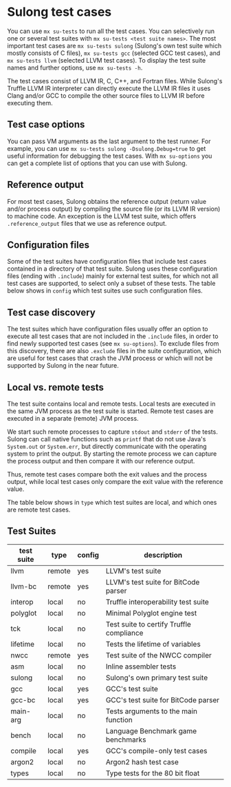 # Sulong test cases

You can use `mx su-tests` to run all the test cases. You can selectively
run one or several test suites with `mx su-tests <test suite names>`.
The most important test cases are `mx su-tests sulong` (Sulong's own
test suite which mostly consists of C files), `mx su-tests gcc`
(selected GCC test cases), and `mx su-tests llvm` (selected LLVM test cases).
To display the test suite names and further options, use `mx su-tests -h`.

The test cases consist of LLVM IR, C, C++, and Fortran files. While
Sulong's Truffle LLVM IR interpreter can directly execute the LLVM IR
files it uses Clang and/or GCC to compile the other source files to LLVM IR
before executing them.

## Test case options

You can pass VM arguments as the last argument to the test runner. For
example, you can use `mx su-tests sulong -Dsulong.Debug=true` to get useful
information for debugging the test cases. With `mx su-options` you can
get a complete list of options that you can use with Sulong.

## Reference output

For most test cases, Sulong obtains the reference output (return value and/or
process output) by compiling the source file (or its LLVM IR version)
to machine code. An exception is the LLVM test suite, which offers
`.reference_output` files that we use as reference output.

## Configuration files

Some of the test suites have configuration files that include test cases
contained in a directory of that test suite. Sulong uses these configuration
files (ending with `.include`) mainly for external test suites, for which
not all test cases are supported, to select only a subset of these tests.
The table below shows in `config` which test suites use such configuration
files.

## Test case discovery

The test suites which have configuration files usually offer an option
to execute all test cases that are not included in the `.include` files,
in order to find newly supported test cases (see `mx su-options`). To
exclude files from this discovery, there are also `.exclude` files in
the suite configuration, which are useful for test cases that crash the
JVM process or which will not be supported by Sulong in the near future.

## Local vs. remote tests

The test suite contains local and remote tests. Local tests are executed
in the same JVM process as the test suite is started. Remote test cases
are executed in a separate (remote) JVM process.

We start such remote processes to capture `stdout` and `stderr` of the tests.
Sulong can call native functions such as `printf` that do not use Java's
`System.out` or `System.err`, but directly communicate with the operating
system to print the output. By starting the remote process we can capture
the process output and then compare it with our reference output.

Thus, remote test cases compare both the exit values and the process output,
while local test cases only compare the exit value with the reference value.

The table below shows in `type` which test suites are local, and which ones
are remote test cases.

## Test Suites

| test suite | type   | config | description                              |
|------------|--------|--------|------------------------------------------|
| llvm       | remote | yes    | LLVM's test suite                        |
| llvm-bc    | remote | yes    | LLVM's test suite for BitCode parser     |
| interop    | local  | no     | Truffle interoperability test suite      |
| polyglot   | local  | no     | Minimal Polyglot engine test             |
| tck        | local  | no     | Test suite to certify Truffle compliance |
| lifetime   | local  | no     | Tests the lifetime of variables          |
| nwcc       | remote | yes    | Test suite of the NWCC compiler          |
| asm        | local  | no     | Inline assembler tests                   |
| sulong     | local  | no     | Sulong's own primary test suite          |
| gcc        | local  | yes    | GCC's test suite                         |
| gcc-bc     | local  | yes    | GCC's test suite for BitCode parser      |
| main-arg   | local  | no     | Tests arguments to the main function     |
| bench      | local  | no     | Language Benchmark game benchmarks       |
| compile    | local  | yes    | GCC's compile-only test cases            |
| argon2     | local  | no     | Argon2 hash test case                    |
| types      | local  | no     | Type tests for the 80 bit float          |
